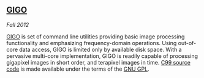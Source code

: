 ## [GIGO][]

*Fall 2012*

[GIGO][] is set of command line utilities providing basic image processing functionality and emphasizing frequency-domain operations. Using out-of-core data access, GIGO is limited only by available disk space. With a pervasive multi-core implementation, GIGO is readily capable of processing gigapixel images in short order, and terapixel images in time. [C99 source code][source] is made available under the terms of the [GNU GPL][gpl].

[gigo]:   gigo/README.html
[source]: gigo/gigo-3564.zip
[gpl]:    http://www.gnu.org/licenses/gpl.html
